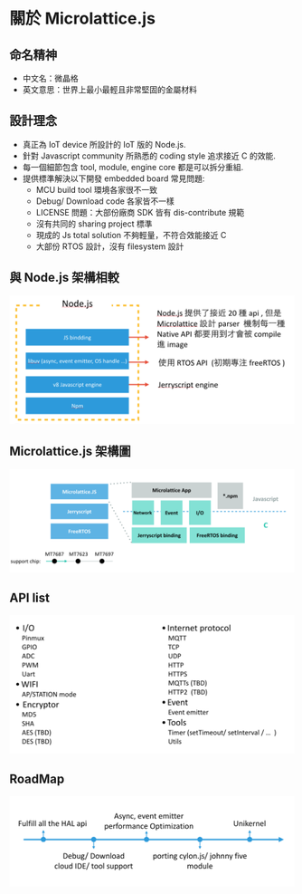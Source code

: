 # 關於 Microlattice.js

## 命名精神

* 中文名：微晶格
* 英文意思：世界上最小最輕且非常堅固的金屬材料


## 設計理念
* 真正為 IoT device 所設計的 IoT 版的 Node.js.
* 針對 Javascript community 所熟悉的 coding style 追求接近 C 的效能.
* 每一個細節包含 tool, module, engine core 都是可以拆分重組.
* 提供標準解決以下開發 embedded board 常見問題:
  * MCU build tool 環境各家很不一致
  * Debug/ Download code 各家皆不一樣
  * LICENSE 問題：大部份廠商 SDK 皆有 dis-contribute 規範
  * 沒有共同的 sharing project 標準
  * 現成的 Js total solution 不夠輕量，不符合效能接近 C 
  * 大部份 RTOS 設計，沒有 filesystem 設計



## 與 Node.js 架構相較
![](diffwithnode.png)

## Microlattice.js 架構圖

![](architecture.png)
## API list
![](apilist.png)

## RoadMap
![](roadmap.png)